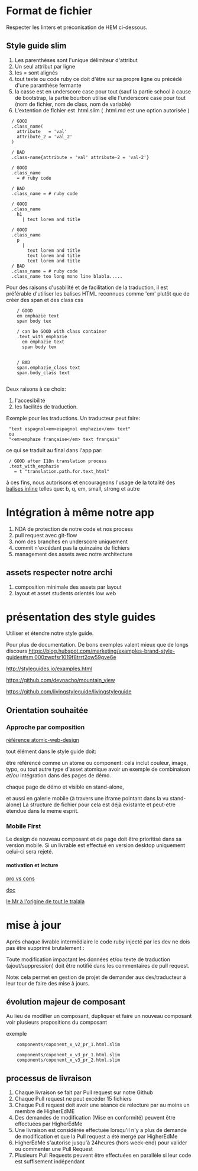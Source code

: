 # Format de fichier
Respecter les linters et préconisation de HEM ci-dessous.

## Style guide slim


1. Les parenthèses sont l'unique délimiteur d'attribut
1. Un seul attribut par ligne
1. les = sont alignés
1. tout texte ou code ruby ce doit d'être sur sa propre ligne ou précédé d'une paranthèse fermante
1. la casse est en underscore case pour tout (sauf la partie school à cause de bootstrap, la partie bourbon utilise elle l'underscore case pour tout (nom de fichier, nom de class, nom de variable)
1. L'extention de fichier est .html.slim ( .html.md est une option autorisée )

  ```slim
    / GOOD
    .class_name(
      attribute   = 'val'
      attribute_2 = 'val_2'
    )

    / BAD
    .class-name{attribute = 'val' attribute-2 = 'val-2'}

    / GOOD
    .class_name
      = # ruby code

    / BAD
    .class_name = # ruby code

    / GOOD
    .class_name
      h1
        | text lorem and title

    / GOOD
    .class_name
      p
        |
          text lorem and title
          text lorem and title
          text lorem and title
    / BAD
    .class_name = # ruby code
    .class_name too long mono line blabla.....

   ```
   
   Pour des raisons d'usabilité et de facilitation de la traduction, il est préférable d'utiliser les balises HTML reconnues comme 'em' plutôt que de créer des span et des class css

```slim
    / GOOD
    em emphazie text
    span body tex

    / can be GOOD with class container
    .text_with_emphazie
      em emphazie text
      span body tex


    / BAD
    span.emphazie_class text
    span.body_class text
   
   ```
   
   Deux raisons à ce choix:
   1. l'accesibilité 
   2. les facilités de traduction.
   
   Exemple pour les traductions. Un traducteur peut faire: 
   ```
    "text espagnol<em>espagnol emphazie</em> text"
    ou
    "<em>emphaze française</em> text français"
   ```
   ce qui se traduit au final dans l'app par:
   
   ```slim
    / GOOD after I18n translation process
    .text_with_emphazie
      = t "translation.path.for.text_html"
   ```
   
   à ces fins, nous autorisons et encourageons l'usage de la totalité des 
   [balises inline](https://developer.mozilla.org/en-US/docs/Web/HTML/Inline_elements)
   telles que: b, q, em, small, strong et autre


# Intégration à même notre app

1. NDA de protection de notre code et nos process
1. pull request avec git-flow
1. nom des branches en underscore uniquement
1. commit n'excédant pas la quinzaine de fichiers
1. management des assets avec notre architecture

## assets respecter notre archi

1. composition minimale des assets par layout
1. layout et asset students orientés low web


# présentation des style guides
Utiliser et étendre notre style guide.

Pour plus de documentation.
De bons exemples valent mieux que de longs discours
https://blog.hubspot.com/marketing/examples-brand-style-guides#sm.000zwpfsr1019f8trrt2ow59gve6e

http://styleguides.io/examples.html

https://github.com/devnacho/mountain_view

https://github.com/livingstyleguide/livingstyleguide

## Orientation souhaitée

### Approche par composition

[référence atomic-web-design](http://bradfrost.com/blog/post/atomic-web-design/)


tout élément dans le style guide doit:


être référencé comme un atome ou component:
cela inclut couleur, image, typo, ou tout autre type d'asset atomique
avoir un exemple de combinaison *et/ou* intégration dans des pages de démo.

chaque page de démo et visible en stand-alone,

et aussi en galerie mobile (à travers une iframe pointant dans la vu stand-alone)
La structure de fichier pour cela est déjà existante et peut-etre étendue dans le meme esprit.

### Mobile First

Le design de nouveau composant et de page doit être prioritisé dans sa version mobile.
Si un livrable est effectué en version desktop uniquement celui-ci sera rejeté.

#### motivation et lecture

[pro vs cons](https://codemyviews.com/blog/mobilefirst)

[doc](http://www.uxmatters.com/mt/archives/2012/03/mobile-first-what-does-it-mean.php)

[le Mr à l'origine de tout le tralala](http://www.lukew.com/resources/mobile_first.asp)




# mise à jour

Après chaque livrable intermédiaire le code ruby injecté par les dev
ne dois pas être supprimé brutalement :

Toute modification impactant les données et/ou texte de traduction (ajout/suppression)
doit être notifié dans les commentaires de pull request.

Note: cela permet en gestion de projet de demander aux dev/traducteur à leur tour de faire des mise à jours.

## évolution majeur de composant

Au lieu de modifier un composant, dupliquer et faire un nouveau composant voir plusieurs propositions du composant

exemple

```
    components/coponent_x_v2_pr_1.html.slim

    components/coponent_x_v3_pr_1.html.slim
    components/coponent_x_v3_pr_2.html.slim
```

## processus de livraison

1. Chaque livraison se fait par Pull request sur notre Github
1. Chaque Pull request ne peut excéder 15 fichiers
1. Chaque Pull request doit avoir une séance de relecture par au moins un membre de HigherEdME
1. Des demandes de modification (Mise en conformité) peuvent être effectuées par HigherEdMe
1. Une livraison est considérée effectuée lorsqu'il n'y a plus de demande de modification et que la Pull request a été mergé par HigherEdMe
1. HigherEdMe s'autorise jusqu'à 24heures (hors week-end) pour valider ou commenter une Pull Request
1. Plusieurs Pull Requests peuvent être effectuées en parallèle si leur code est suffisement indépendant



